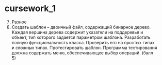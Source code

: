 # cursework_1
7. Разное
  4.	Создать шаблон – двоичный файл, содержащий бинарное дерево. Каждая вершина дерева содержит указатели на поддеревья и объект, тип которого задается параметром       шаблона. Разработать полную функциональность класса. Проверить его на простых типах и сложных типах. Протестировать шаблон. Программа тестирования должна содержать меню, обеспечивающее выбор операций. (балл 5)
